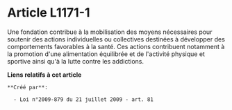 # Article L1171-1

Une fondation contribue à la mobilisation des moyens nécessaires pour soutenir des actions individuelles ou collectives
destinées à développer des comportements favorables à la santé. Ces actions contribuent notamment à la promotion d'une
alimentation équilibrée et de l'activité physique et sportive ainsi qu'à la lutte contre les addictions.

**Liens relatifs à cet article**

	**Créé par**:

	  - Loi n°2009-879 du 21 juillet 2009 - art. 81
